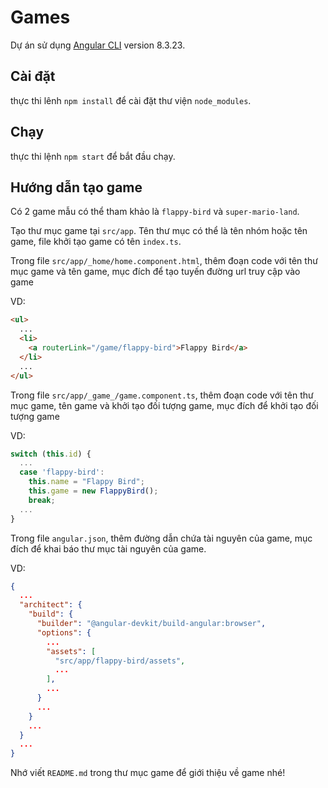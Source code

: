 # Games

Dự án sử dụng [Angular CLI](https://github.com/angular/angular-cli) version 8.3.23.

## Cài đặt

thực thi lênh `npm install` để cài đặt thư viện `node_modules`.

## Chạy

thực thi lệnh `npm start` để bắt đầu chạy.

## Hướng dẫn tạo game

Có 2 game mẫu có thể tham khảo là `flappy-bird` và `super-mario-land`.

Tạo thư mục game tại `src/app`. Tên thư mục có thể là tên nhóm hoặc tên game, file khởi tạo game có tên `index.ts`.

Trong file `src/app/_home/home.component.html`, thêm đoạn code với tên thư mục game và tên game, mục đích để tạo tuyến đường url truy cập vào game

VD:
```html
<ul>
  ...
  <li>
    <a routerLink="/game/flappy-bird">Flappy Bird</a>
  </li>
  ...
</ul>
```

Trong file `src/app/_game_/game.component.ts`, thêm đoạn code với tên thư mục game, tên game và khởi tạo đối tượng game, mục đích để khởi tạo đối tượng game

VD:
```ts
switch (this.id) {
  ...
  case 'flappy-bird':
    this.name = "Flappy Bird";
    this.game = new FlappyBird();
    break;
  ...
}
```

Trong file `angular.json`, thêm đường dẫn chứa tài nguyên của game, mục đích để khai báo thư mục tài nguyên của game.

VD:
```json
{
  ...
  "architect": {
    "build": {
      "builder": "@angular-devkit/build-angular:browser",
      "options": {
        ...
        "assets": [
          "src/app/flappy-bird/assets",
          ...
        ],
        ...
      }
      ...
    }
    ...
  }
  ...
}
```

Nhớ viết `README.md` trong thư mục game để giới thiệu về game nhé!
